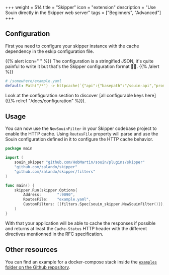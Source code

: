 +++
weight = 514
title = "Skipper"
icon = "extension"
description = "Use Souin directly in the Skipper web server"
tags = ["Beginners", "Advanced"]
+++

## Configuration
First you need to configure your skipper instance with the cache dependency in the eskip configuration file.  

{{% alert icon=" " %}}
The configuration is a stringified JSON, it's quite painful to write it but that's the Skipper configuration format 🤷‍♂️.
{{% /alert %}}

```yaml
# /somewhere/example.yaml
default: Path("/*") -> httpcache(`{"api":{"basepath":"/souin-api","prometheus":{"enable":true},"souin":{"security":true,"enable":true}},"default_cache":{"headers":["Authorization"],"regex":{"exclude":"/excluded"},"ttl":"5s"},"log_level":"INFO"}`) -> inlineContent("[1,2,3]", "application/json") -> <shunt>
```

Look at the configuration section to discover [all configurable keys here]({{% relref "/docs/configuration" %}}).

## Usage
You can now use the `NewSouinFilter` in your Skipper codebase project to enable the HTTP cache. Using `RoutesFile` property will parse and use the Souin configuration defined in it to configure the HTTP cache behavior.
```go
package main

import (
	souin_skipper "github.com/HobMartin/souin/plugins/skipper"
	"github.com/zalando/skipper"
	"github.com/zalando/skipper/filters"
)

func main() {
	skipper.Run(skipper.Options{
		Address:       ":9090",
		RoutesFile:    "example.yaml",
		CustomFilters: []filters.Spec{souin_skipper.NewSouinFilter()}},
	)
}
```

With that your application will be able to cache the responses if possible and returns at least the `Cache-Status` HTTP header with the different directives mentionned in the RFC specification.


Other resources
---------------
You can find an example for a docker-compose stack inside the [`examples` folder on the Github repository](https://github.com/HobMartin/souin/tree/master/plugins/skipper/examples).
